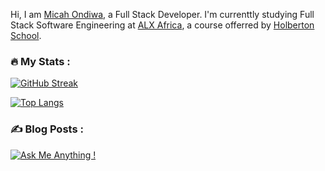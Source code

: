 Hi, I am [Micah Ondiwa](https://www.micahondiwa.com/), a Full Stack Developer. I'm currenttly studying Full Stack Software Engineering at [ALX Africa](https://www.alxafrica.com/software-engineering-2022), a course offerred by [Holberton School](https://www.holbertonschool.com/).

### :fire: My Stats :

[![GitHub Streak](http://github-readme-streak-stats.herokuapp.com?user=micahondiwa&theme=dark&background=000000)](https://git.io/streak-stats)


[![Top Langs](https://github-readme-stats.vercel.app/api/top-langs/?username=micahondiwa&layout=compact&theme=vision-friendly-dark)](https://github.com/micahondiwa/micahondiwa)

### :writing_hand: Blog Posts :

[![Ask Me Anything !](https://img.shields.io/badge/Ask%20me-anything-1abc9c.svg)](https://www.micahondiwa.com/#contact)



